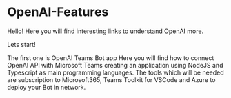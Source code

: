 # OpenAI-Features
Hello! Here you will find interesting links to understand OpenAI more.

Lets start! 

The first one is OpenAI Teams Bot app
Here you will find how to connect OpenAI API with Microsoft Teams creating an application using NodeJS and Typescript as main programming languages.
The tools which will be needed are subscription to Microsoft365, Teams Toolkit for VSCode and Azure to deploy your Bot in network.

